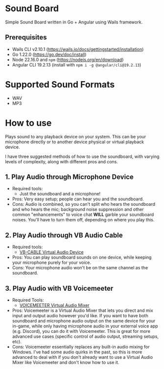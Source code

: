 # Sound Board

Simple Sound Board written in Go + Angular using Wails framework.

## Prerequisites

* Wails CLI v2.10.1 (https://wails.io/docs/gettingstarted/installation)
* Go 1.22.0 (https://go.dev/doc/install)
* Node 22.16.0 and `npm` (https://nodejs.org/en/download)
* Angular CLI 19.2.13 (install with `npm i -g @angular/cli@19.2.13`)

# Supported Sound Formats
* WAV
* MP3

# How to use

Plays sound to any playback device on your system. This can be your microphone directly or to another device physical or virtual playback device.

I have three suggested methods of how to use the soundboard, with varying levels of complexity, along with different pros and cons.

## 1. Play Audio through Microphone Device
* Required tools:
  * Just the soundboard and a microphone!
* Pros: Very easy setup; people can hear you and the soundboard.
* Cons: Audio is combined, so you can't split who hears the soundboard and who hears the mic; background noise suppression and other common "enhancements" to voice chat **WILL** garble your soundboard noises. You'll have to turn them off, depending on where you play this.

## 2. Play Audio through VB Audio Cable
* Required tools:
  * [VB-CABLE Virtual Audio Device](https://vb-audio.com/Cable/)
* Pros: You can play soundboard sounds on one device, while keeping your microphone purely for your voice.
* Cons: Your microphone audio won't be on the same channel as the soundboard.

## 3. Play Audio with VB Voicemeeter
* Required Tools:
  * [VOICEMEETER Virtual Audio Mixer](https://vb-audio.com/Voicemeeter/)
* Pros: Voicemeeter is a Virtual Audio Mixer that lets you direct and mix input and output audio however you'd like. If you want to have both soundboard and microphone audio output on the same device for your in-game, while only having microphone audio in your external voice app (e.g. Discord), you can do it with Voicemeeter. This is great for more advanced use cases (specific control of audio output, streaming setups, etc).
* Cons: Voicemeeter essentially replaces any built-in audio mixing for Windows. I've had some audio quirks in the past, so this is more advanced to deal with if you don't already want to use a Virtual Audio Mixer like Voicemeeter and don't know how to use it.